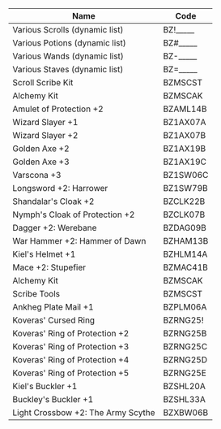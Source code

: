 | Name                               | Code     |
| ---------------------------------- | -------- |
| Various Scrolls (dynamic list)     | BZ!_____ |
| Various Potions (dynamic list)     | BZ#_____ |
| Various Wands (dynamic list)       | BZ-_____ |
| Various Staves (dynamic list)      | BZ=_____ |
| Scroll Scribe Kit                  | BZMSCST  |
| Alchemy Kit                        | BZMSCAK  |
| Amulet of Protection +2            | BZAML14B |
| Wizard Slayer +1                   | BZ1AX07A |
| Wizard Slayer +2                   | BZ1AX07B |
| Golden Axe +2                      | BZ1AX19B |
| Golden Axe +3                      | BZ1AX19C |
| Varscona +3                        | BZ1SW06C |
| Longsword +2: Harrower             | BZ1SW79B |
| Shandalar's Cloak +2               | BZCLK22B |
| Nymph's Cloak of Protection +2     | BZCLK07B |
| Dagger +2: Werebane                | BZDAG09B |
| War Hammer +2: Hammer of Dawn      | BZHAM13B |
| Kiel's Helmet +1                   | BZHLM14A |
| Mace +2: Stupefier                 | BZMAC41B |
| Alchemy Kit                        | BZMSCAK  |
| Scribe Tools                       | BZMSCST  |
| Ankheg Plate Mail +1               | BZPLM06A |
| Koveras' Cursed Ring               | BZRNG25! |
| Koveras' Ring of Protection +2     | BZRNG25B |
| Koveras' Ring of Protection +3     | BZRNG25C |
| Koveras' Ring of Protection +4     | BZRNG25D |
| Koveras' Ring of Protection +5     | BZRNG25E |
| Kiel's Buckler +1                  | BZSHL20A |
| Buckley's Buckler +1               | BZSHL33A |
| Light Crossbow +2: The Army Scythe | BZXBW06B |
